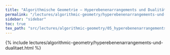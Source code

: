 ```yaml
---
title: "Algorithmische Geometrie – Hyperebenenarrangements und Dualität"
permalink: "/lectures/algorithmic-geometry/hyperebenenarrangements-und-dualitaet.html"
sidebar: "sidebar"
toc: true
tex_path: "src/lectures/algorithmic-geometry/05_hyperebenenarrangements.tex"
---
```


{% include lectures/algorithmic-geometry/hyperebenenarrangements-und-dualitaet.html %}